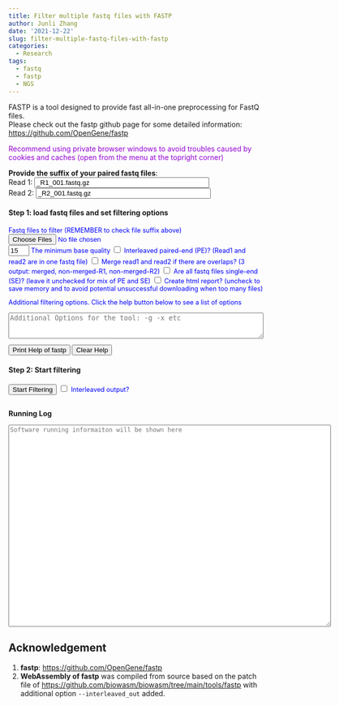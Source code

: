 ```yaml
---
title: Filter multiple fastq files with FASTP
author: Junli Zhang
date: '2021-12-22'
slug: filter-multiple-fastq-files-with-fastp
categories:
  - Research
tags:
  - fastq
  - fastp
  - NGS
---
```


FASTP is a tool designed to provide fast all-in-one preprocessing for FastQ files.  
Please check out the fastp github page for some detailed information:  
https://github.com/OpenGene/fastp
<p id=recommend" style="color:darkviolet;">Recommend using private browser windows to avoid troubles caused by cookies and caches (open from the menu at the topright corner)</p>

**Provide the suffix of your paired fastq files**:  
<label for="suffix1">Read 1:</label>
<input id="suffix1" value="_R1_001.fastq.gz" size="40"><br>
<label for="suffix2">Read 2:</label>
<input id="suffix2" value="_R2_001.fastq.gz" size="40"><br>

<h4>Step 1: load fastq files and set filtering options</h4>
<div id="options" style="font-size:90%;color:blue;">
<label for="fastq">Fastq files to filter (REMEMBER to check file suffix above)</label><br>
<input id="fastq" type="file" multiple><br>
<p id="demoFq" style="display:none;"></p>

<input id="basequality" name="basequality" value="15" size="2">
<label for="basequality">The minimum base quality</label>

<input type="checkbox" id="interleaved" name="interleaved" value="--interleaved_in">
<label for="interleaved">Interleaved paired-end (PE)? (Read1 and read2 are in one fastq file)</label>

<input type="checkbox" id="merge" name="merge" value="-m">
<label for="merge">Merge read1 and read2 if there are overlaps? (3 output: merged, non-merged-R1, non-merged-R2)</label>

<input type="checkbox" id="SingleEnd" name="SingleEnd" value="false">
<label for="SingleEnd">Are all fastq files single-end (SE)? (leave it unchecked for mix of PE and SE)</label>

<input type="checkbox" id="downloadHtml" name="downloadHtml" value="false">
<label for="downloadHtml">Create html report? (uncheck to save memory and to avoid potential unsuccessful downloading when too many files)</label>

<label for="addopt">Additional filtering options. Click the help button below to see a list of options</label><br>
<textarea id="addopt" name="addopt" rows="3" cols="60" placeholder="Additional Options for the tool: -g -x etc"></textarea><br>

<button onclick="printHelp()">Print Help of fastp</button>
<button onclick="clearHelp()">Clear Help</button><br>
<p id="help"></p>
</div>
<h4>Step 2: Start filtering</h4>
<button onclick="makeAll()">Start Filtering</button>
<input type="checkbox" id="interleaved_out" name="interleaved_out" value="--stdout">
<label for="interleaved_out" style="font-size:90%;color:blue;">Interleaved output?</label><br>

<div id="download-btn" style="display:none">
    <h4>Step 3: Download filtered files and summary html</h4>
    <button onclick="download()">Download the filtered fastq file(s)</button><br><br>
</div>
<p id="error" style="color:red;"></p>
<pre><code id="stdout"></code></pre>

**Running Log**

<textarea id="stderr" name="stderr" rows="28" cols="85" style="font-family: monospace;font-size: 12px;" placeholder="Software running informaiton will be shown here"></textarea><br>


## Acknowledgement
1. **fastp**: https://github.com/OpenGene/fastp
2. **WebAssembly of fastp** was compiled from source based on the patch file of https://github.com/biowasm/biowasm/tree/main/tools/fastp with additional option `--interleaved_out` added.

<script src="/tools/aioli/latest/aioli.js"></script>
<script src="/libs/FileSaver.min.js"></script>
<script src="/libs/jszip.min.js"></script>
<script src="/libs/pako_deflate.min.js"></script>
<script src="/libs/fastp-multiplex.js"></script>